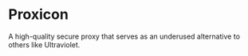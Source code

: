 # Proxicon
A high-quality secure proxy that serves as an underused alternative to others like Ultraviolet.
